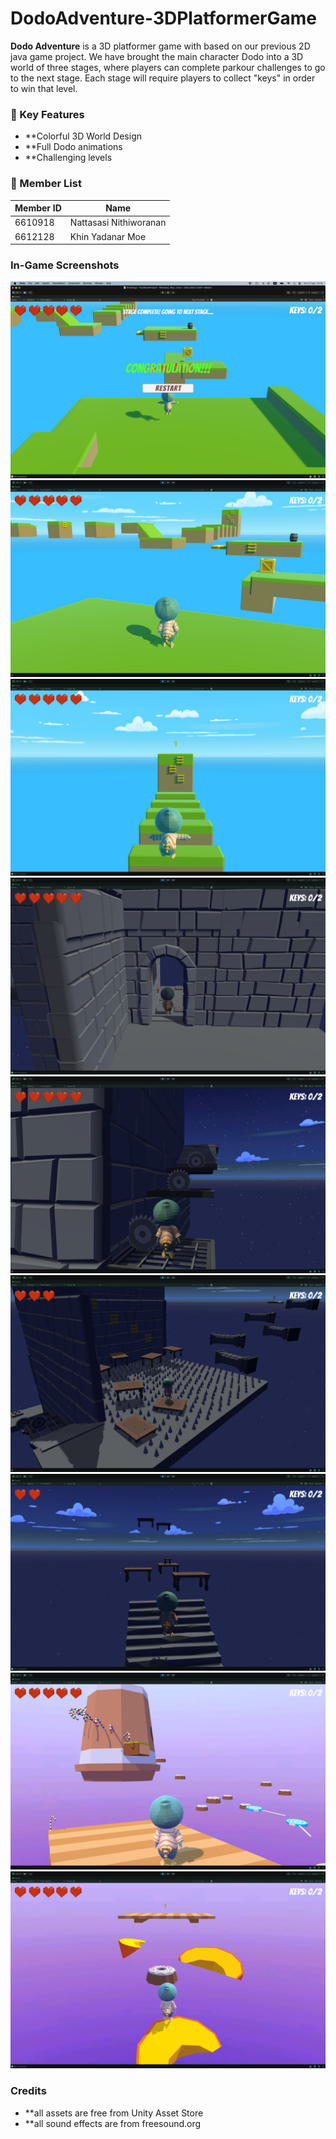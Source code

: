 # DodoAdventure-3DPlatformerGame
**Dodo Adventure** is a 3D platformer game with based on our previous 2D java game project. We have brought the main character Dodo into a 3D world of three stages, where players can complete parkour challenges to go to the next stage. Each stage will require players to collect "keys" in order to win that level.

### 🎯 Key Features
- **Colorful 3D World Design
- **Full Dodo animations
- **Challenging levels


### 👥 Member List


| Member ID | Name                       |
|-----------|----------------------------|
| 6610918   | Nattasasi Nithiworanan     |
| 6612128   | Khin Yadanar Moe           |


### In-Game Screenshots
![Screenshot 1](Screenshots/Screenshot%202568-09-21%20at%2015.18.48.png)
![Screenshot 2](Screenshots/Screenshot%202568-09-21%20at%2015.19.55.png)
![Screenshot 3](Screenshots/Screenshot%202568-09-21%20at%2015.20.20.png)
![Screenshot 4](Screenshots/Screenshot%202568-09-21%20at%2015.21.11.png)
![Screenshot 5](Screenshots/Screenshot%202568-09-21%20at%2015.21.23.png)
![Screenshot 6](Screenshots/Screenshot%202568-09-21%20at%2015.21.37.png)
![Screenshot 7](Screenshots/Screenshot%202568-09-21%20at%2015.22.06.png)
![Screenshot 8](Screenshots/Screenshot%202568-09-21%20at%2015.22.28.png)
![Screenshot 9](Screenshots/Screenshot%202568-09-21%20at%2015.22.48.png)

### Credits
- **all assets are free from Unity Asset Store
- **all sound effects are from freesound.org

